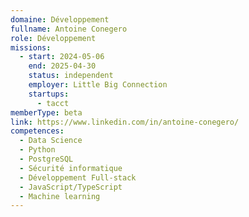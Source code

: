 ```yaml
---
domaine: Développement
fullname: Antoine Conegero
role: Développement
missions:
  - start: 2024-05-06
    end: 2025-04-30
    status: independent
    employer: Little Big Connection
    startups:
      - tacct
memberType: beta
link: https://www.linkedin.com/in/antoine-conegero/
competences:
  - Data Science
  - Python
  - PostgreSQL
  - Sécurité informatique
  - Développement Full-stack
  - JavaScript/TypeScript
  - Machine learning
---
```

